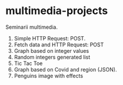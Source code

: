 # multimedia-projects
Seminarii multimedia.

1. Simple HTTP Request: POST.
2. Fetch data and HTTP Request: POST 
3. Graph based on integer values
4. Random integers generated list
5. Tic Tac Toe
6. Graph based on Covid and region (JSON).
7. Penguins image with effects
